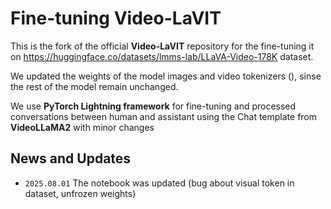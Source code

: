 # Fine-tuning **Video-LaVIT**
This is the fork of the official **Video-LaVIT** repository for the fine-tuning it on https://huggingface.co/datasets/lmms-lab/LLaVA-Video-178K dataset.

We updated the weights of the model images and video tokenizers (), sinse the rest of the model remain unchanged.

We use **PyTorch Lightning framework** for fine-tuning and processed conversations between human and assistant using the Chat template from **VideoLLaMA2** with minor changes


## News and Updates

* ```2025.08.01``` The notebook was updated (bug about visual token in dataset, unfrozen weights)


